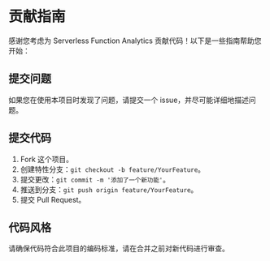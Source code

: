 # 贡献指南

感谢您考虑为 Serverless Function Analytics 贡献代码！以下是一些指南帮助您开始：

## 提交问题
如果您在使用本项目时发现了问题，请提交一个 issue，并尽可能详细地描述问题。

## 提交代码
1. Fork 这个项目。
2. 创建特性分支：`git checkout -b feature/YourFeature`。
3. 提交更改：`git commit -m '添加了一个新功能'`。
4. 推送到分支：`git push origin feature/YourFeature`。
5. 提交 Pull Request。

## 代码风格
请确保代码符合此项目的编码标准，请在合并之前对新代码进行审查。